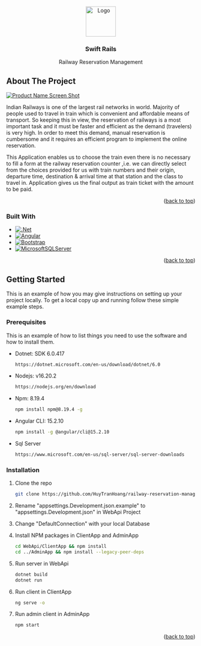 <!-- Improved compatibility of back to top link: See: https://github.com/othneildrew/Best-README-Template/pull/73 -->

<a name="readme-top"></a>

<!--
*** Thanks for checking out the Best-README-Template. If you have a suggestion
*** that would make this better, please fork the repo and create a pull request
*** or simply open an issue with the tag "enhancement".
*** Don't forget to give the project a star!
*** Thanks again! Now go create something AMAZING! :D
-->

<!-- PROJECT SHIELDS -->
<!--
*** I'm using markdown "reference style" links for readability.
*** Reference links are enclosed in brackets [ ] instead of parentheses ( ).
*** See the bottom of this document for the declaration of the reference variables
*** for contributors-url, forks-url, etc. This is an optional, concise syntax you may use.
*** https://www.markdownguide.org/basic-syntax/#reference-style-links
-->

<!-- PROJECT LOGO -->
<br />
<div align="center">
  <a href="https://github.com/HuyTranHoang/railway-reservation-management">
    <img src="https://i.imgur.com/z7SFTce.png" alt="Logo" height="80">
  </a>

<h3 align="center">Swift Rails</h3>

  <p align="center">
    Railway Reservation Management
    <br />
  </p>
</div>

<!-- ABOUT THE PROJECT -->

## About The Project

[![Product Name Screen Shot][product-screenshot]](https://example.com)

Indian Railways is one of the largest rail networks in world. Majority of people used to travel in train which is convenient and affordable means of transport. So keeping this in view, the reservation of railways is a most important task and it must be faster and efficient as the demand (travelers) is very high. In order to meet this demand, manual reservation is cumbersome and it requires an efficient program to implement the online reservation.

This Application enables us to choose the train even there is no necessary to fill a form at the railway reservation counter ,i.e. we can directly select from the choices provided for us with train numbers and their origin, departure time, destination & arrival time at that station and the class to travel in. Application gives us the final output as train ticket with the amount to be paid.

<p align="right">(<a href="#readme-top">back to top</a>)</p>

### Built With

- [![.Net][Dotnet.com]][Dotnet-url]
- [![Angular][Angular.io]][Angular-url]
- [![Bootstrap][Bootstrap.com]][Bootstrap-url]
- [![MicrosoftSQLServer][SqlServer.com]][SqlServer-url]

<p align="right">(<a href="#readme-top">back to top</a>)</p>

<!-- GETTING STARTED -->

## Getting Started

This is an example of how you may give instructions on setting up your project locally.
To get a local copy up and running follow these simple example steps.

### Prerequisites

This is an example of how to list things you need to use the software and how to install them.

- Dotnet: SDK 6.0.417
  ```sh
  https://dotnet.microsoft.com/en-us/download/dotnet/6.0
  ```
- Nodejs: v16.20.2
  ```sh
  https://nodejs.org/en/download
  ```
- Npm: 8.19.4
  ```sh
  npm install npm@8.19.4 -g
  ```
- Angular CLI: 15.2.10
  ```sh
  npm install -g @angular/cli@15.2.10
  ```
- Sql Server
  ```sh
  https://www.microsoft.com/en-us/sql-server/sql-server-downloads
  ```

### Installation

1. Clone the repo
   ```sh
   git clone https://github.com/HuyTranHoang/railway-reservation-management.git
   ```
2. Rename "appsettings.Development.json.example" to "appsettings.Development.json" in WebApi Project

3. Change "DefaultConnection" with your local Database

4. Install NPM packages in ClientApp and AdminApp
   ```sh
   cd WebApi/ClientApp && npm install
   cd ../AdminApp && npm install --legacy-peer-deps
   ```
5. Run server in WebApi
   ```sh
   dotnet build
   dotnet run
   ```
6. Run client in ClientApp
   ```sh
   ng serve -o
   ```
7. Run admin client in AdminApp
   ```sh
   npm start
   ```

<p align="right">(<a href="#readme-top">back to top</a>)</p>

<!-- MARKDOWN LINKS & IMAGES -->
<!-- https://www.markdownguide.org/basic-syntax/#reference-style-links -->

[product-screenshot]: https://i.imgur.com/wkc3RYf.png
[Angular.io]: https://img.shields.io/badge/Angular-DD0031?style=for-the-badge&logo=angular&logoColor=white
[Angular-url]: https://angular.io/
[Bootstrap.com]: https://img.shields.io/badge/Bootstrap-563D7C?style=for-the-badge&logo=bootstrap&logoColor=white
[Bootstrap-url]: https://getbootstrap.com
[Dotnet.com]: https://img.shields.io/badge/.NET-5C2D91?style=for-the-badge&logo=.net&logoColor=white
[Dotnet-url]: https://dotnet.microsoft.com/en-us/download
[SqlServer.com]: https://img.shields.io/badge/Microsoft%20SQL%20Server-CC2927?style=for-the-badge&logo=microsoft%20sql%20server&logoColor=white
[SqlServer-url]: https://www.microsoft.com/en-us/sql-server/sql-server-downloads
